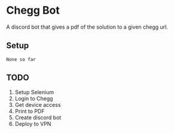 # Chegg Bot

A discord bot that gives a pdf of the solution to a given chegg url.

## Setup

```
None so far
```

## TODO

1. Setup Selenium
2. Login to Chegg
3. Get device access
4. Print to PDF
5. Create discord bot
6. Deploy to VPN